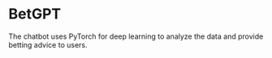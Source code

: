 # BetGPT
The chatbot uses PyTorch for deep learning to analyze the data and provide betting advice to users.
